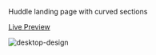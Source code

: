 Huddle landing page with curved sections

[Live Preview](https://imkarvendhan.github.io/projects/huddle-landing-page-with-curved-sections/)

![desktop-design](https://github.com/imkarvendhan/imkarvendhan.github.io/assets/139115888/756c2eca-a489-41ee-8ccd-617a8c4c51d1)
